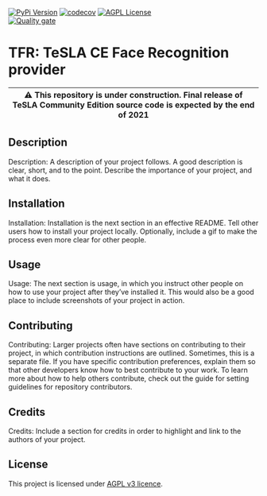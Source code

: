 [![PyPi Version](https://img.shields.io/pypi/v/tesla-ce-provider-fr-tfr.svg)](https://pypi.python.org/pypi/tesla-ce-provider-fr-tfr/)
[![codecov](https://codecov.io/gh/tesla-ce/provider-fr-tfr/branch/main/graph/badge.svg?token=PJJQMW981P)](https://codecov.io/gh/tesla-ce/provider-fr-tfr)
[![AGPL License](https://img.shields.io/badge/license-AGPL-blue.svg)](http://www.gnu.org/licenses/agpl-3.0)  
[![Quality gate](https://sonar.sunai.uoc.edu/api/project_badges/quality_gate?project=tesla-ce_provider-fr-tfr)](https://sonar.sunai.uoc.edu/dashboard?id=tesla-ce_provider-fr-tfr)
# TFR: TeSLA CE Face Recognition provider 

| :warning: This repository is **under construction**. Final release of TeSLA Community Edition source code is expected by the **end of 2021** |
| --- |

## Description
Description: A description of your project follows. A good description is clear, short, and to the point. Describe the importance of your project, and what it does.

## Installation
Installation: Installation is the next section in an effective README. Tell other users how to install your project locally. Optionally, include a gif to make the process even more clear for other people.

## Usage
Usage: The next section is usage, in which you instruct other people on how to use your project after they’ve installed it. This would also be a good place to include screenshots of your project in action.

## Contributing
Contributing: Larger projects often have sections on contributing to their project, in which contribution instructions are outlined. Sometimes, this is a separate file. If you have specific contribution preferences, explain them so that other developers know how to best contribute to your work. To learn more about how to help others contribute, check out the guide for setting guidelines for repository contributors.

## Credits
Credits: Include a section for credits in order to highlight and link to the authors of your project.

## License
This project is licensed under [AGPL v3 licence](http://www.gnu.org/licenses/agpl-3.0).
